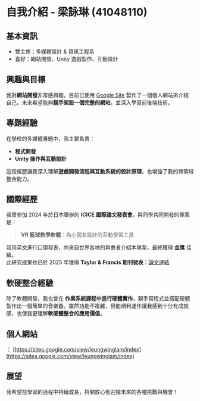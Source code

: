 # 自我介紹 - 梁詠琳 (41048110)

## 基本資訊
- 雙主修：多媒體設計 & 資訊工程系  
- 喜好：網站開發、Unity 遊戲製作、互動設計  

## 興趣與目標
我對**網站開發**非常感興趣，目前已使用 [Google Site](https://sites.google.com/view/leungwinglam/index) 製作了一個個人網站來介紹自己。未來希望能夠**親手架設一個完整的網站**，並深入學習前後端技術。

## 專題經驗
在學校的多媒體專題中，我主要負責：
- **程式開發**
- **Unity 操作與互動設計**

這段經歷讓我深入理解**遊戲開發流程與互動系統的設計原理**，也增強了我的跨領域整合能力。

## 國際經歷
我曾參加 2024 年於日本舉辦的 **ICICE 國際論文發表會**，與同學共同開發的專案是：

> **VR 籃球教學軟體**：為小朋友設計的互動學習工具

我用英文進行口頭發表，向來自世界各地的與會者介紹本專案，最終獲得 **金獎** 佳績。  
此研究成果也已於 2025 年獲得 **Taylor & Francis 期刊發表**：[論文連結](https://app.box.com/s/99x1h0ibid1qzme7p45s8n9keos0b2rw)

## 軟硬整合經驗
除了軟體開發，我也曾在 **作業系統課程中進行硬體實作**，親手寫程式並搭配硬體製作出一個簡單的音樂器。雖然功能不複雜，但能順利運作讓我感到十分有成就感，也使我更理解**軟硬體整合的應用價值**。

## 個人網站
：   [https://sites.google.com/view/leungwinglam/index](https://sites.google.com/view/leungwinglam/index)

## 展望
我希望在學習的過程中持續成長，持開放心態迎接未來的各種挑戰與機會！
